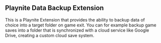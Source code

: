 Playnite Data Backup Extension
-------------------------------
This is a Playnite Extension that provides the ability to backup data of choice into a target folder on game exit.
You can for example backup game saves into a folder that is synchronized with a cloud service like Google Drive, creating
a custom cloud save system.
